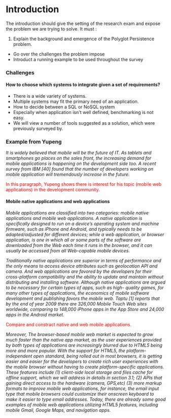 # Introduction

The introduction should give the setting of the research exam and expose the problem we are trying to solve. It must :

 1. Explain the background and emergence of the Polyglot Persistence problem.
 - Go over the challenges the problem impose
 - Introduct a running example to be used throughout the survey

### Challenges

#### How to choose which systems to integrate given a set of requirements?

 - There is a wide variety of systems.
 - Multiple systems may fit the primary need of an application.
 - How to decide between a SQL or NoSQL system
 - Especially when application isn't well defined, benchmarking is not easy.
 - We will view a number of tools suggested as a solution, which were previously surveyed by. 


 
 

### Example from Yupeng

*It is widely believed that mobile will be the future of IT. As tablets and smartphones go places on the sales front, the increasing demand for mobile applications is happening on the development side too. A recent survey from IBM [40] found that the number of developers working on mobile application will tremendously increase in the future.*

<span style="color:red">
In this paragraph, Yupeng shows there is interest for his topic (mobile web applications) in the development community.
</span>

#### Mobile native applications and web applications

*Mobile applications are classified into two categories: mobile native applications and mobile web applications. A native application is specifically designed to run on a device’s operating system and machine firmware, such as iPhone and Android, and typically needs to be adapted/adjusted for different devices; while a web application, or browser application, is one in which all or some parts of the software are downloaded from the Web each time it runs in the browser, and it can usually be accessed from all Web-capable mobile devices.*
*Traditionally native applications are superior in terms of performance and the only means to access device attributes such as geolocation API and camera. And web applications are favored by the developers for their cross-platform compatibility and the ability to update and maintain without distributing and installing software. Although native applications are argued to be necessary for certain types of apps, such as high- quality games, for many other types of applications, the economics of mobile software development and publishing favors the mobile web. Taptu [1] reports that by the end of year 2009 there are 326,000 Mobile Touch Web sites worldwide, comparing to 148,000 iPhone apps in the App Store and 24,000 apps in the Android market.*

<span style="color:red">
Compare and constract native and web mobile applications.
</span>
*Moreover, The browser-based mobile web market is expected to grow much faster than the native app market, as the user experiences provided by both types of applications are increasingly blurred due to HTML5 being more and more popular. With the support for HTML5, the platform-independent open standard, being rolled out in most browsers, it is getting easier and easier for the developers to create rich user experiences with the mobile browser without having to create platform-specific applications. These features include (1) client-side local storage and files cache for offline support, which we will address in details in section 3.1; (2) APIs that gaining direct access to the hardware (camera, GPS,etc) (3) more markup formats to improve mobile web applications, for instance, the email input type that mobile browsers could customize their onscreen keyboard to make it easier to type email addresses. Today, there are already some good examples of mobile web applications utilizing HTML5 features, including mobile Gmail, Google Maps, and navigation apps.*